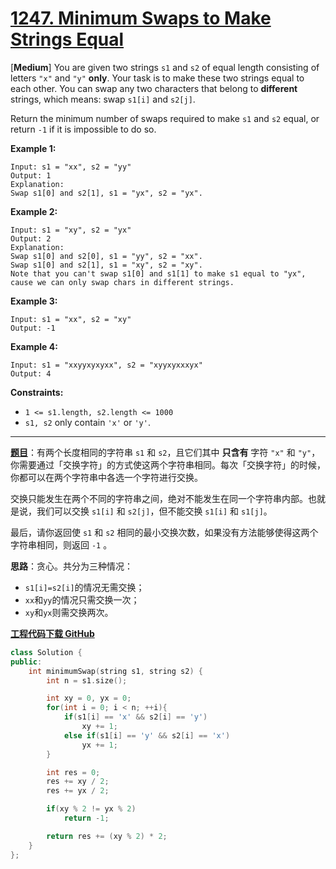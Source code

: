 # [1247. Minimum Swaps to Make Strings Equal](https://leetcode.com/problems/minimum-swaps-to-make-strings-equal/)

[**Medium**] You are given two strings `s1` and `s2` of equal length consisting of letters `"x"` and `"y"` **only**. Your task is to make these two strings equal to each other. You can swap any two characters that belong to **different** strings, which means: swap `s1[i]` and `s2[j]`.

Return the minimum number of swaps required to make `s1` and `s2` equal, or return `-1` if it is impossible to do so.



**Example 1:**

```
Input: s1 = "xx", s2 = "yy"
Output: 1
Explanation:
Swap s1[0] and s2[1], s1 = "yx", s2 = "yx".
```

**Example 2:**

```
Input: s1 = "xy", s2 = "yx"
Output: 2
Explanation:
Swap s1[0] and s2[0], s1 = "yy", s2 = "xx".
Swap s1[0] and s2[1], s1 = "xy", s2 = "xy".
Note that you can't swap s1[0] and s1[1] to make s1 equal to "yx", cause we can only swap chars in different strings.
```

**Example 3:**

```
Input: s1 = "xx", s2 = "xy"
Output: -1
```

**Example 4:**

```
Input: s1 = "xxyyxyxyxx", s2 = "xyyxyxxxyx"
Output: 4
```



**Constraints:**

- `1 <= s1.length, s2.length <= 1000`
- `s1, s2` only contain `'x'` or `'y'`.

-----

**[题目](https://leetcode-cn.com/problems/minimum-swaps-to-make-strings-equal/)**：有两个长度相同的字符串 `s1` 和 `s2`，且它们其中 **只含有** 字符 `"x"` 和 `"y"`，你需要通过「交换字符」的方式使这两个字符串相同。每次「交换字符」的时候，你都可以在两个字符串中各选一个字符进行交换。

交换只能发生在两个不同的字符串之间，绝对不能发生在同一个字符串内部。也就是说，我们可以交换 `s1[i]` 和 `s2[j]`，但不能交换 `s1[i]` 和 `s1[j]`。

最后，请你返回使 `s1` 和 `s2` 相同的最小交换次数，如果没有方法能够使得这两个字符串相同，则返回 `-1` 。

**思路**：贪心。共分为三种情况：

- `s1[i]=s2[i]`的情况无需交换；
- `xx`和`yy`的情况只需交换一次；
- `xy`和`yx`则需交换两次。

[**工程代码下载 GitHub**](https://github.com/shenkh/leetcode)

```cpp
class Solution {
public:
    int minimumSwap(string s1, string s2) {
        int n = s1.size();

        int xy = 0, yx = 0;
        for(int i = 0; i < n; ++i){
            if(s1[i] == 'x' && s2[i] == 'y')
                xy += 1;
            else if(s1[i] == 'y' && s2[i] == 'x')
                yx += 1;
        }

        int res = 0;
        res += xy / 2;
        res += yx / 2;

        if(xy % 2 != yx % 2)
            return -1;

        return res += (xy % 2) * 2;
    }
};
```
